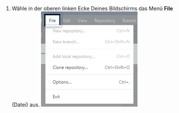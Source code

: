 1. Wähle in der oberen linken Ecke Deines Bildschirms das Menü **File** (Datei) aus. ![Das Menü {{ site.data.variables.product.prodname_desktop }} auf der Windows-Menüleiste](/assets/images/help/desktop/windows-select-file-menu.png)

